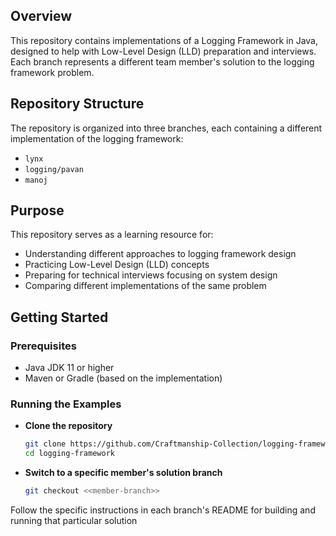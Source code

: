 ## Overview

This repository contains implementations of a Logging Framework in Java, designed to help with Low-Level Design (LLD) preparation and interviews. Each branch represents a different team member's solution to the logging framework problem.
## Repository Structure
The repository is organized into three branches, each containing a different implementation of the logging framework:

* ```lynx```
* ```logging/pavan```
* ```manoj```

## Purpose
This repository serves as a learning resource for:

* Understanding different approaches to logging framework design
* Practicing Low-Level Design (LLD) concepts
* Preparing for technical interviews focusing on system design
* Comparing different implementations of the same problem

## Getting Started

### Prerequisites

* Java JDK 11 or higher
* Maven or Gradle (based on the implementation)

### Running the Examples


* **Clone the repository**

    ```bash 
    git clone https://github.com/Craftmanship-Collection/logging-framework/
    cd logging-framework
    ```
* **Switch to a specific member's solution branch**
    ```bash
    git checkout <<member-branch>>
    ```
Follow the specific instructions in each branch's README for building and running that particular solution
